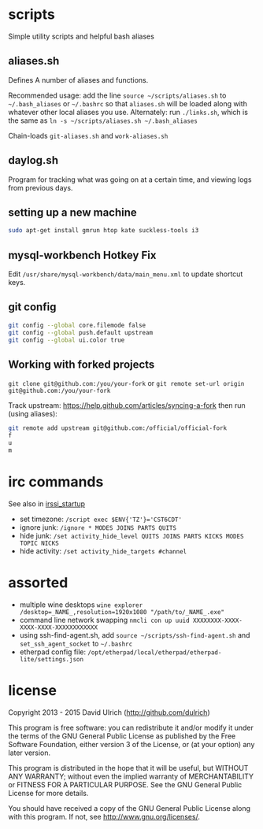 # scripts

Simple utility scripts and helpful bash aliases


## aliases.sh

Defines A number of aliases and functions.

Recommended usage: add the line `source ~/scripts/aliases.sh` to `~/.bash_aliases` or `~/.bashrc` so that `aliases.sh` will be loaded along with whatever other local aliases you use.
Alternately: run `./links.sh`, which is the same as `ln -s ~/scripts/aliases.sh ~/.bash_aliases`

Chain-loads `git-aliases.sh` and `work-aliases.sh`


## daylog.sh

Program for tracking what was going on at a certain time, and viewing logs
from previous days.


## setting up a new machine

```bash
sudo apt-get install gmrun htop kate suckless-tools i3
```


## mysql-workbench Hotkey Fix

Edit `/usr/share/mysql-workbench/data/main_menu.xml` to update shortcut keys.


## git config
```bash
git config --global core.filemode false
git config --global push.default upstream
git config --global ui.color true
```


## Working with forked projects

`git clone git@github.com:/you/your-fork` or `git remote set-url origin git@github.com:/you/your-fork`

Track upstream: https://help.github.com/articles/syncing-a-fork then run (using aliases):
```bash
git remote add upstream git@github.com:/official/official-fork
f
u
m
```


# irc commands

See also in [irssi_startup](./irssi_startup)

* set timezone: `/script exec $ENV{'TZ'}='CST6CDT'`
* ignore junk: `/ignore * MODES JOINS PARTS QUITS`
* hide junk: `/set activity_hide_level QUITS JOINS PARTS KICKS MODES TOPIC NICKS`
* hide activity: `/set activity_hide_targets #channel`


# assorted

* multiple wine desktops `wine explorer /desktop=_NAME_,resolution=1920x1080 "/path/to/_NAME_.exe"`
* command line network swapping `nmcli con up uuid XXXXXXXX-XXXX-XXXX-XXXX-XXXXXXXXXXXX`
* using ssh-find-agent.sh, add `source ~/scripts/ssh-find-agent.sh` and `set_ssh_agent_socket` to `~/.bashrc`
* etherpad config file: `/opt/etherpad/local/etherpad/etherpad-lite/settings.json`


# license

Copyright 2013 - 2015  David Ulrich (http://github.com/dulrich)

This program is free software: you can redistribute it and/or modify
it under the terms of the GNU General Public License as published by
the Free Software Foundation, either version 3 of the License, or
(at your option) any later version.

This program is distributed in the hope that it will be useful,
but WITHOUT ANY WARRANTY; without even the implied warranty of
MERCHANTABILITY or FITNESS FOR A PARTICULAR PURPOSE.  See the
GNU General Public License for more details.

You should have received a copy of the GNU General Public License
along with this program.  If not, see <http://www.gnu.org/licenses/>.
